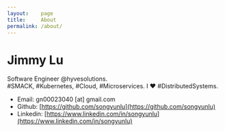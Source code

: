 ```yaml
---
layout:    page
title:     About
permalink: /about/
---
```


# Jimmy Lu

Software Engineer @hyvesolutions. <br/> 
#SMACK, #Kubernetes, #Cloud, #Microservices. I ♥ #DistributedSystems.

- Email:  gn00023040 \[at\] gmail.com
- Github: [https://github.com/songyunlu](https://github.com/songyunlu)
- Linkedin: [https://www.linkedin.com/in/songyunlu](https://www.linkedin.com/in/songyunlu)
